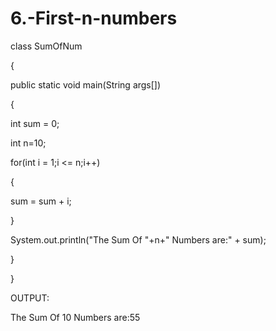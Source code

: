 # 6.-First-n-numbers
class SumOfNum

{

public static void main(String args[])

{

int sum = 0;

int n=10;

for(int i = 1;i <= n;i++)

{

sum = sum + i;

}

System.out.println("The Sum Of "+n+" Numbers are:" + sum);

}

}

OUTPUT:

The Sum Of 10 Numbers are:55

